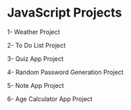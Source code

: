 # JavaScript Projects

1- Weather Project

2- To Do List Project

3- Quiz App Project

4- Random Password Generation Project

5- Note App Project

6- Age Calculator App Project
